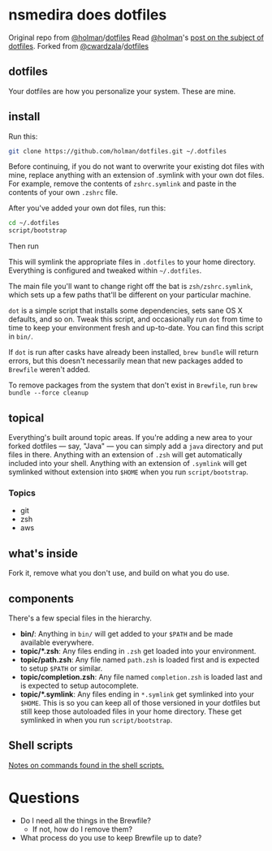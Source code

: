 # nsmedira does dotfiles

Original repo from [@holman](https://github.com/holman)/[dotfiles](https://github.com/holman/dotfiles)
Read [@holman](https://github.com/holman)'s [post on the subject of dotfiles](http://zachholman.com/2010/08/dotfiles-are-meant-to-be-forked/).
Forked from [@cwardzala](https://github.com/cwardzala)/[dotfiles](https://github.com/cwardzala/dotfiles)

## dotfiles

Your dotfiles are how you personalize your system. These are mine.

## install

Run this:

```sh
git clone https://github.com/holman/dotfiles.git ~/.dotfiles
```

Before continuing, if you do not want to overwrite your existing dot files with mine, replace anything with an extension of .symlink with your own dot files. For example, remove the contents of `zshrc.symlink` and paste in the contents of your own `.zshrc` file.

After you've added your own dot files, run this:

```sh
cd ~/.dotfiles
script/bootstrap
```

Then run

This will symlink the appropriate files in `.dotfiles` to your home directory.
Everything is configured and tweaked within `~/.dotfiles`.

The main file you'll want to change right off the bat is `zsh/zshrc.symlink`,
which sets up a few paths that'll be different on your particular machine.

`dot` is a simple script that installs some dependencies, sets sane OS X
defaults, and so on. Tweak this script, and occasionally run `dot` from
time to time to keep your environment fresh and up-to-date. You can find
this script in `bin/`.

If `dot` is run after casks have already been installed, `brew bundle` will return errors, but this doesn't necessarily mean that new packages added to `Brewfile` weren't added.

To remove packages from the system that don't exist in `Brewfile`, run `brew bundle --force cleanup`

## topical

Everything's built around topic areas. If you're adding a new area to your
forked dotfiles — say, "Java" — you can simply add a `java` directory and put
files in there. Anything with an extension of `.zsh` will get automatically
included into your shell. Anything with an extension of `.symlink` will get
symlinked without extension into `$HOME` when you run `script/bootstrap`.

### Topics

- git
- zsh
- aws

## what's inside

Fork it, remove what you don't use, and build on what you do use.

## components

There's a few special files in the hierarchy.

- **bin/**: Anything in `bin/` will get added to your `$PATH` and be made
  available everywhere.
- **topic/\*.zsh**: Any files ending in `.zsh` get loaded into your
  environment.
- **topic/path.zsh**: Any file named `path.zsh` is loaded first and is
  expected to setup `$PATH` or similar.
- **topic/completion.zsh**: Any file named `completion.zsh` is loaded
  last and is expected to setup autocomplete.
- **topic/\*.symlink**: Any files ending in `*.symlink` get symlinked into
  your `$HOME`. This is so you can keep all of those versioned in your dotfiles
  but still keep those autoloaded files in your home directory. These get
  symlinked in when you run `script/bootstrap`.

## Shell scripts

[Notes on commands found in the shell scripts.](commands.md)

# Questions

- Do I need all the things in the Brewfile?
  - If not, how do I remove them?
- What process do you use to keep Brewfile up to date?
